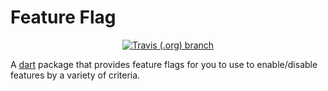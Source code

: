 # Feature Flag
<p align="center">
  <a href="https://travis-ci.org/lachholden/feature-flag"><img alt="Travis (.org) branch" src="https://img.shields.io/travis/lachholden/feature-flag/master"></a>
<p>

A [dart](https://dart.dev) package that provides feature flags for you to use to enable/disable features by a variety of criteria.
